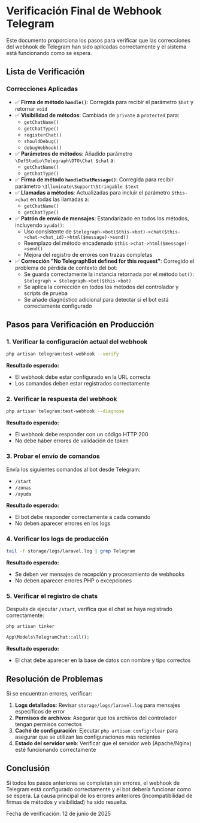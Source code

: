 # Verificación Final de Webhook Telegram

Este documento proporciona los pasos para verificar que las correcciones del webhook de Telegram han sido aplicadas correctamente y el sistema está funcionando como se espera.

## Lista de Verificación

### Correcciones Aplicadas

- ✅ **Firma de método `handle()`**: Corregida para recibir el parámetro `$bot` y retornar `void`
- ✅ **Visibilidad de métodos**: Cambiada de `private` a `protected` para:
  - `getChatName()`
  - `getChatType()`
  - `registerChat()`
  - `shouldDebug()`
  - `debugWebhook()`
- ✅ **Parámetros de métodos**: Añadido parámetro `\DefStudio\Telegraph\DTO\Chat $chat` a:
  - `getChatName()`
  - `getChatType()`
- ✅ **Firma de método `handleChatMessage()`**: Corregida para recibir parámetro `\Illuminate\Support\Stringable $text`
- ✅ **Llamadas a métodos**: Actualizadas para incluir el parámetro `$this->chat` en todas las llamadas a:
  - `getChatName()`
  - `getChatType()`
- ✅ **Patrón de envío de mensajes**: Estandarizado en todos los métodos, incluyendo `ayuda()`:
  - Uso consistente de `$telegraph->bot($this->bot)->chat($this->chat->chat_id)->html($message)->send()`
  - Reemplazo del método encadenado `$this->chat->html($message)->send()`
  - Mejora del registro de errores con trazas completas
- ✅ **Corrección "No TelegraphBot defined for this request"**: Corregido el problema de pérdida de contexto del bot:
  - Se guarda correctamente la instancia retornada por el método `bot()`: `$telegraph = $telegraph->bot($this->bot)`
  - Se aplica la corrección en todos los métodos del controlador y scripts de prueba
  - Se añade diagnóstico adicional para detectar si el bot está correctamente configurado

## Pasos para Verificación en Producción

### 1. Verificar la configuración actual del webhook

```bash
php artisan telegram:test-webhook --verify
```

**Resultado esperado:**
- El webhook debe estar configurado en la URL correcta
- Los comandos deben estar registrados correctamente

### 2. Verificar la respuesta del webhook

```bash
php artisan telegram:test-webhook --diagnose
```

**Resultado esperado:**
- El webhook debe responder con un código HTTP 200
- No debe haber errores de validación de token

### 3. Probar el envío de comandos

Envía los siguientes comandos al bot desde Telegram:
- `/start`
- `/zonas`
- `/ayuda`

**Resultado esperado:**
- El bot debe responder correctamente a cada comando
- No deben aparecer errores en los logs

### 4. Verificar los logs de producción

```bash
tail -f storage/logs/laravel.log | grep Telegram
```

**Resultado esperado:**
- Se deben ver mensajes de recepción y procesamiento de webhooks
- No deben aparecer errores PHP o excepciones

### 5. Verificar el registro de chats

Después de ejecutar `/start`, verifica que el chat se haya registrado correctamente:

```bash
php artisan tinker
```

```php
App\Models\TelegramChat::all();
```

**Resultado esperado:**
- El chat debe aparecer en la base de datos con nombre y tipo correctos

## Resolución de Problemas

Si se encuentran errores, verificar:

1. **Logs detallados**: Revisar `storage/logs/laravel.log` para mensajes específicos de error
2. **Permisos de archivos**: Asegurar que los archivos del controlador tengan permisos correctos
3. **Caché de configuración**: Ejecutar `php artisan config:clear` para asegurar que se utilizan las configuraciones más recientes
4. **Estado del servidor web**: Verificar que el servidor web (Apache/Nginx) esté funcionando correctamente

## Conclusión

Si todos los pasos anteriores se completan sin errores, el webhook de Telegram está configurado correctamente y el bot debería funcionar como se espera. La causa principal de los errores anteriores (incompatibilidad de firmas de métodos y visibilidad) ha sido resuelta.

Fecha de verificación: 12 de junio de 2025
